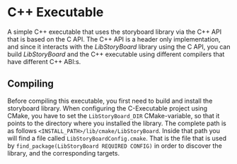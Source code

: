 # C++ Executable

A simple C++ executable that uses the storyboard library via the C++ API that is based on the C API. The C++ API
is a header only implementation, and since it interacts with the *LibStoryBoard* library using the C API, you
can build *LibStoryBoard* and the C++ executable using different compilers that have different C++ ABI:s.

## Compiling

Before compiling this executable, you first need to build and install the storyboard library. When configuring the C-Executable project
using CMake, you have to set the `LibStoryBoard_DIR` CMake-variable, so that it points to the directory where you installed the library.
The complete path is as follows `<INSTALL_PATH>/lib/cmake/LibStoryBoard`. Inside that path you will find a file called `LibStoryBoardConfig.cmake`.
That is the file that is used by `find_package(LibStoryBoard REQUIRED CONFIG)` in order to discover the library, and the corresponding targets.

